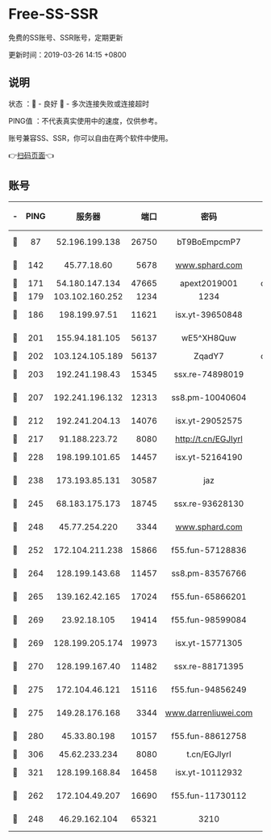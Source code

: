 # Free-SS-SSR

免费的SS账号、SSR账号，定期更新

更新时间：2019-03-26 14:15 +0800

## 说明

状态     ：🙂 - 良好 🙁 - 多次连接失败或连接超时

PING值   ：不代表真实使用中的速度，仅供参考。

账号兼容SS、SSR，你可以自由在两个软件中使用。

👉[扫码页面](https://liesauer.github.io/Free-SS-SSR/)👈

## 账号

|-|PING|服务器|端口|密码|加密方式|区域|
|:----:|:----:|:-----:|-----:|:----:|:----:|:----:|
|🙂|87|52.196.199.138|26750|bT9BoEmpcmP7|aes-256-cfb|JP|
|🙂|142|45.77.18.60|5678|www.sphard.com|aes-256-cfb|JP|
|🙂|171|54.180.147.134|47665|apext2019001|chacha20|KR|
|🙂|179|103.102.160.252|1234|1234|rc4-md5|JP|
|🙂|186|198.199.97.51|11621|isx.yt-39650848|aes-256-cfb|US|
|🙂|201|155.94.181.105|56137|wE5^XH8Quw|aes-256-cfb|US|
|🙂|202|103.124.105.189|56137|ZqadY7|chacha20|US|
|🙂|203|192.241.198.43|15345|ssx.re-74898019|aes-256-cfb|US|
|🙂|207|192.241.196.132|12313|ss8.pm-10040604|aes-256-cfb|US|
|🙂|212|192.241.204.13|14076|isx.yt-29052575|aes-256-cfb|US|
|🙂|217|91.188.223.72|8080|http://t.cn/EGJIyrl|rc4-md5|RU|
|🙂|228|198.199.101.65|14457|isx.yt-52164190|aes-256-cfb|US|
|🙂|238|173.193.85.131|30587|jaz|aes-256-cfb|US|
|🙂|245|68.183.175.173|18745|ssx.re-93628130|aes-256-cfb|US|
|🙂|248|45.77.254.220|3344|www.sphard.com|aes-256-cfb|SG|
|🙂|252|172.104.211.238|15866|f55.fun-57128836|aes-256-cfb|US|
|🙂|264|128.199.143.68|11457|ss8.pm-83576766|aes-256-cfb|SG|
|🙂|265|139.162.42.165|17024|f55.fun-65866201|aes-256-cfb|SG|
|🙂|269|23.92.18.105|19414|f55.fun-98599084|aes-256-cfb|US|
|🙂|269|128.199.205.174|19973|isx.yt-15771305|aes-256-cfb|SG|
|🙂|270|128.199.167.40|11482|ssx.re-88171395|aes-256-cfb|SG|
|🙂|275|172.104.46.121|15116|f55.fun-94856249|aes-256-cfb|SG|
|🙂|275|149.28.176.168|3344|www.darrenliuwei.com|aes-256-cfb|AU|
|🙂|280|45.33.80.198|10157|f55.fun-88612758|aes-256-cfb|US|
|🙂|306|45.62.233.234|8080|t.cn/EGJIyrl|rc4-md5|CA|
|🙂|321|128.199.168.84|16458|isx.yt-10112932|aes-256-cfb|SG|
|🙂|262|172.104.49.207|16690|f55.fun-11730112|aes-256-cfb|SG|
|🙁|248|46.29.162.104|65321|3210|aes-256-ctr|RU|
